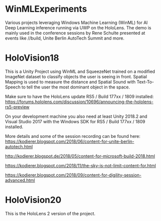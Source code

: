 # WinMLExperiments
Various projects leveraging Windows Machine Learning (WinML) for AI Deep Learning inference running via UWP on the HoloLens. 
The demo is mainly used in the conference sessions by Rene Schulte presented at events like //build, Unite Berlin AutoTech Summit and more. 

# HoloVision18
This is a Unity Project using WinML and SqueezeNet trained on a modified ImageNet dataset to classify objects the user is seeing in front. Spatial Mapping is used to measure the distance and Spatial Sound with Text-To-Speech to tell the user the most dominant object in the space.

Make sure to have the HoloLens update RS5 / Build 177xx / 1809 installed:  
https://forums.hololens.com/discussion/10696/announcing-the-hololens-rs5-preview

On your development machine you also need at least Unity 2018.2 and Visual Studio 2017 with the Windows SDK for RS5 / Build 177xx / 1809 installed.


More details and some of the session recording can be found here:
https://kodierer.blogspot.com/2018/06/content-for-unite-berlin-autotech.html 

http://kodierer.blogspot.de/2018/05/content-for-microsoft-build-2018.html 

https://kodierer.blogspot.com/2018/11/the-sky-is-not-limit-content-for.html 

https://kodierer.blogspot.com/2018/09/content-for-digility-session-advanced.html

# HoloVision20
This is the HoloLens 2 version of the project.
